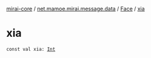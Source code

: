 [mirai-core](../../index.md) / [net.mamoe.mirai.message.data](../index.md) / [Face](index.md) / [xia](./xia.md)

# xia

`const val xia: `[`Int`](https://kotlinlang.org/api/latest/jvm/stdlib/kotlin/-int/index.html)